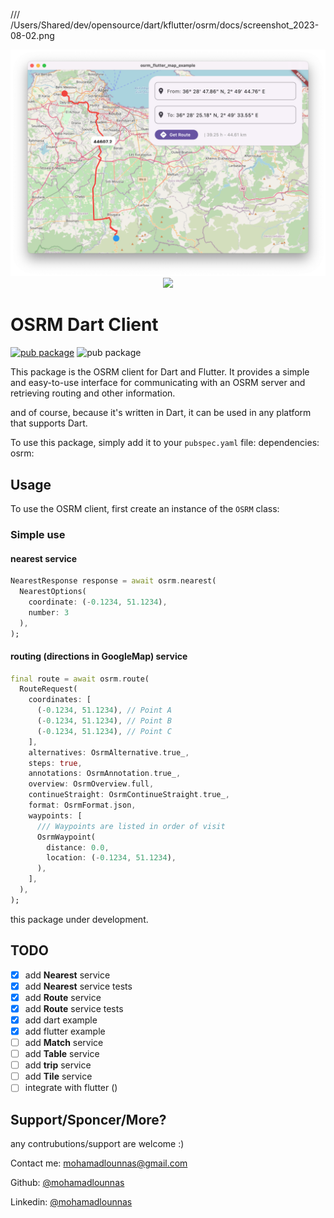 /// /Users/Shared/dev/opensource/dart/kflutter/osrm/docs/screenshot_2023-08-02.png
<center><img src="docs/screenshot_2023-08-02.png"/><a href="https://www.buymeacoffee.com/mohamadlounnas"><img src="https://img.buymeacoffee.com/button-api/?text=Sponcer Project&emoji=&slug=mohamadlounnas&button_colour=FFDD00&font_colour=000000&font_family=Cookie&outline_colour=000000&coffee_colour=ffffff"></a></center>

# OSRM Dart Client
[![pub package](https://img.shields.io/pub/v/osrm.svg)](https://pub.dartlang.org/packages/osrm)
![pub package](https://img.shields.io/github/license/physia/kflutter.svg)

This package is the OSRM client for Dart and Flutter. It provides a simple and easy-to-use interface for communicating with an OSRM server and retrieving routing and other information.

and of course, because it's written in Dart, it can be used in any platform that supports Dart.

To use this package, simply add it to your `pubspec.yaml` file:
dependencies:
    osrm:
## Usage
To use the OSRM client, first create an instance of the `OSRM` class:
### Simple use
#### nearest service
```dart
NearestResponse response = await osrm.nearest(
  NearestOptions(
    coordinate: (-0.1234, 51.1234),
    number: 3
  ),
);
```
#### routing (directions in GoogleMap) service
```dart
final route = await osrm.route(
  RouteRequest(
    coordinates: [
      (-0.1234, 51.1234), // Point A
      (-0.1234, 51.1234), // Point B
      (-0.1234, 51.1234), // Point C
    ],
    alternatives: OsrmAlternative.true_,
    steps: true,
    annotations: OsrmAnnotation.true_,
    overview: OsrmOverview.full,
    continueStraight: OsrmContinueStraight.true_,
    format: OsrmFormat.json,
    waypoints: [
      /// Waypoints are listed in order of visit
      OsrmWaypoint(
        distance: 0.0,
        location: (-0.1234, 51.1234),
      ),
    ],
  ),
);
```

this package under development.

## TODO
- [x] add **Nearest** service
- [x] add **Nearest** service tests
- [x] add **Route** service
- [x] add **Route** service tests
- [x] add dart example
- [x] add flutter example
- [ ] add **Match** service
- [ ] add **Table** service
- [ ] add **trip** service
- [ ] add **Tile** service
- [ ] integrate with flutter ()

## Support/Sponcer/More?
any contrubutions/support are welcome :)

Contact me: <mohamadlounnas@gmail.com>

Github: [@mohamadlounnas](github.com/mohamadlounnas)

Linkedin: [@mohamadlounnas](https://www.linkedin.com/in/mohamadlounnas/)




